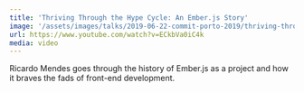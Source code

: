 ```yaml
---
title: 'Thriving Through the Hype Cycle: An Ember.js Story'
image: '/assets/images/talks/2019-06-22-commit-porto-2019/thriving-through-the-hype-cycle.png'
url: https://www.youtube.com/watch?v=ECkbVa0iC4k
media: video
---
```


Ricardo Mendes goes through the history of Ember.js as a project and how it
braves the fads of front-end development.
